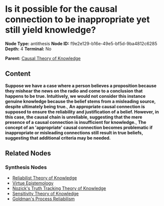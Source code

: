 # Is it possible for the causal connection to be inappropriate yet still yield knowledge?

**Node Type:** antithesis
**Node ID:** f9e2e129-b16e-49e5-bf5d-9ba4812c6285
**Depth:** 4
**Terminal:** No

**Parent:** [Causal Theory of Knowledge](causal-theory-of-knowledge-synthesis-575e425c-05f3-4f4f-9e43-bc1b3a501759.md)

## Content

**Suppose we have a case where a person believes a proposition because they mishear the news on the radio and come to a conclusion that happens to be true. Intuitively, we would not consider this instance genuine knowledge because the belief stems from a misleading source, despite ultimately being true.**, **An appropriate causal connection is supposed to ensure the reliability and justification of a belief. However, in this case, the causal chain is unreliable, suggesting that the mere presence of a causal connection is insufficient for knowledge.**, **The concept of an 'appropriate' causal connection becomes problematic if inappropriate or misleading connections still result in true beliefs, suggesting that additional criteria may be needed.**

## Related Nodes

### Synthesis Nodes

- [Reliabilist Theory of Knowledge](reliabilist-theory-of-knowledge-synthesis-9a818937-6bd2-4e59-8201-2f408f56213b.md)
- [Virtue Epistemology](virtue-epistemology-synthesis-0bd0c7c4-6356-4aef-81b4-9900aa121c2c.md)
- [Nozick's Truth Tracking Theory of Knowledge](nozicks-truth-tracking-theory-of-knowledge-synthesis-9b6b4fea-2b02-4a89-8118-54a97e15780b.md)
- [Sensitivity Theory of Knowledge](sensitivity-theory-of-knowledge-synthesis-683072fb-b4ac-408d-8df4-e916124c8569.md)
- [Goldman's Process Reliabilism](goldmans-process-reliabilism-synthesis-e614e911-b15a-43da-a5a8-f36b73027b8d.md)
